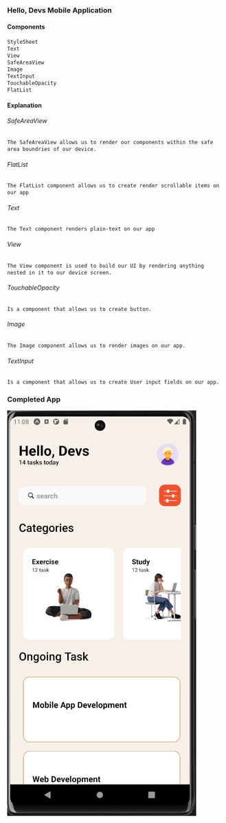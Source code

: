 ### Hello, Devs  Mobile Application


#### Components
    StyleSheet
    Text
    View
    SafeAreaView
    Image
    TextInput
    TouchableOpacity
    FlatList

#### Explanation

 ###### SafeAreaView
    The SafeAreaView allows us to render our components within the safe area boundries of our device.

###### FlatList
    The FlatList component allows us to create render scrollable items on our app

###### Text
    The Text component renders plain-text on our app

###### View
    The View component is used to build our UI by rendering anything nested in it to our device screen.

###### TouchableOpacity
    Is a component that allows us to create button.

###### Image
    The Image component allows us to render images on our app.

###### TextInput
    Is a component that allows us to create User input fields on our app.



### Completed App

![screenshot](./assets/Screenshot%202024-06-02%20110858.png)